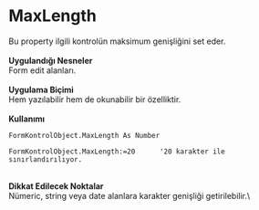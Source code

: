 # MaxLength

Bu property ilgili kontrolün maksimum genişliğini set eder.\
\
**Uygulandığı Nesneler**\
Form edit alanları.\
\
**Uygulama Biçimi**\
Hem yazılabilir hem de okunabilir bir özelliktir.\
\
**Kullanımı**

```
FormKontrolObject.MaxLength As Number

FormKontrolObject.MaxLength:=20      '20 karakter ile sınırlandırılıyor.
```

\
**Dikkat Edilecek Noktalar**\
Nümeric, string veya date alanlara karakter genişliği getirilebilir.\

